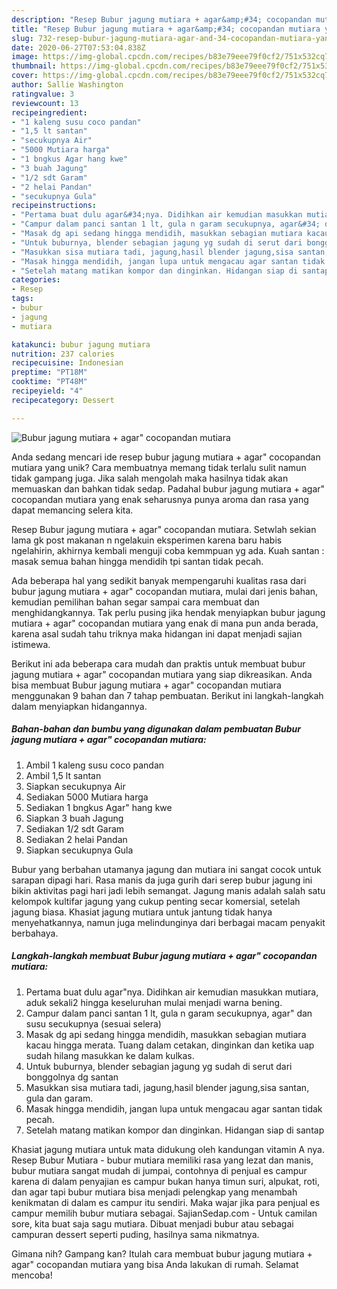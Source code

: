 ```yaml
---
description: "Resep Bubur jagung mutiara + agar&amp;#34; cocopandan mutiara yang Lezat Sekali"
title: "Resep Bubur jagung mutiara + agar&amp;#34; cocopandan mutiara yang Lezat Sekali"
slug: 732-resep-bubur-jagung-mutiara-agar-and-34-cocopandan-mutiara-yang-lezat-sekali
date: 2020-06-27T07:53:04.838Z
image: https://img-global.cpcdn.com/recipes/b83e79eee79f0cf2/751x532cq70/bubur-jagung-mutiara-agar-cocopandan-mutiara-foto-resep-utama.jpg
thumbnail: https://img-global.cpcdn.com/recipes/b83e79eee79f0cf2/751x532cq70/bubur-jagung-mutiara-agar-cocopandan-mutiara-foto-resep-utama.jpg
cover: https://img-global.cpcdn.com/recipes/b83e79eee79f0cf2/751x532cq70/bubur-jagung-mutiara-agar-cocopandan-mutiara-foto-resep-utama.jpg
author: Sallie Washington
ratingvalue: 3
reviewcount: 13
recipeingredient:
- "1 kaleng susu coco pandan"
- "1,5 lt santan"
- "secukupnya Air"
- "5000 Mutiara harga"
- "1 bngkus Agar hang kwe"
- "3 buah Jagung"
- "1/2 sdt Garam"
- "2 helai Pandan"
- "secukupnya Gula"
recipeinstructions:
- "Pertama buat dulu agar&#34;nya. Didihkan air kemudian masukkan mutiara, aduk sekali2 hingga keseluruhan mulai menjadi warna bening."
- "Campur dalam panci santan 1 lt, gula n garam secukupnya, agar&#34; dan susu secukupnya (sesuai selera)"
- "Masak dg api sedang hingga mendidih, masukkan sebagian mutiara kacau hingga merata. Tuang dalam cetakan, dinginkan dan ketika uap sudah hilang masukkan ke dalam kulkas."
- "Untuk buburnya, blender sebagian jagung yg sudah di serut dari bonggolnya dg santan"
- "Masukkan sisa mutiara tadi, jagung,hasil blender jagung,sisa santan, gula dan garam."
- "Masak hingga mendidih, jangan lupa untuk mengacau agar santan tidak pecah."
- "Setelah matang matikan kompor dan dinginkan. Hidangan siap di santap"
categories:
- Resep
tags:
- bubur
- jagung
- mutiara

katakunci: bubur jagung mutiara 
nutrition: 237 calories
recipecuisine: Indonesian
preptime: "PT18M"
cooktime: "PT48M"
recipeyield: "4"
recipecategory: Dessert

---
```



![Bubur jagung mutiara + agar&#34; cocopandan mutiara](https://img-global.cpcdn.com/recipes/b83e79eee79f0cf2/751x532cq70/bubur-jagung-mutiara-agar-cocopandan-mutiara-foto-resep-utama.jpg)

Anda sedang mencari ide resep bubur jagung mutiara + agar&#34; cocopandan mutiara yang unik? Cara membuatnya memang tidak terlalu sulit namun tidak gampang juga. Jika salah mengolah maka hasilnya tidak akan memuaskan dan bahkan tidak sedap. Padahal bubur jagung mutiara + agar&#34; cocopandan mutiara yang enak seharusnya punya aroma dan rasa yang dapat memancing selera kita.

Resep Bubur jagung mutiara + agar&#34; cocopandan mutiara. Setwlah sekian lama gk post makanan n ngelakuin eksperimen karena baru habis ngelahirin, akhirnya kembali menguji coba kemmpuan yg ada. Kuah santan : masak semua bahan hingga mendidih tpi santan tidak pecah.

Ada beberapa hal yang sedikit banyak mempengaruhi kualitas rasa dari bubur jagung mutiara + agar&#34; cocopandan mutiara, mulai dari jenis bahan, kemudian pemilihan bahan segar sampai cara membuat dan menghidangkannya. Tak perlu pusing jika hendak menyiapkan bubur jagung mutiara + agar&#34; cocopandan mutiara yang enak di mana pun anda berada, karena asal sudah tahu triknya maka hidangan ini dapat menjadi sajian istimewa.


Berikut ini ada beberapa cara mudah dan praktis untuk membuat bubur jagung mutiara + agar&#34; cocopandan mutiara yang siap dikreasikan. Anda bisa membuat Bubur jagung mutiara + agar&#34; cocopandan mutiara menggunakan 9 bahan dan 7 tahap pembuatan. Berikut ini langkah-langkah dalam menyiapkan hidangannya.

<!--inarticleads1-->

##### Bahan-bahan dan bumbu yang digunakan dalam pembuatan Bubur jagung mutiara + agar&#34; cocopandan mutiara:

1. Ambil 1 kaleng susu coco pandan
1. Ambil 1,5 lt santan
1. Siapkan secukupnya Air
1. Sediakan 5000 Mutiara harga
1. Sediakan 1 bngkus Agar&#34; hang kwe
1. Siapkan 3 buah Jagung
1. Sediakan 1/2 sdt Garam
1. Sediakan 2 helai Pandan
1. Siapkan secukupnya Gula


Bubur yang berbahan utamanya jagung dan mutiara ini sangat cocok untuk sarapan dipagi hari. Rasa manis da juga gurih dari serep bubur jagung ini bikin aktivitas pagi hari jadi lebih semangat. Jagung manis adalah salah satu kelompok kultifar jagung yang cukup penting secar komersial, setelah jagung biasa. Khasiat jagung mutiara untuk jantung tidak hanya menyehatkannya, namun juga melindunginya dari berbagai macam penyakit berbahaya. 

<!--inarticleads2-->

##### Langkah-langkah membuat Bubur jagung mutiara + agar&#34; cocopandan mutiara:

1. Pertama buat dulu agar&#34;nya. Didihkan air kemudian masukkan mutiara, aduk sekali2 hingga keseluruhan mulai menjadi warna bening.
1. Campur dalam panci santan 1 lt, gula n garam secukupnya, agar&#34; dan susu secukupnya (sesuai selera)
1. Masak dg api sedang hingga mendidih, masukkan sebagian mutiara kacau hingga merata. Tuang dalam cetakan, dinginkan dan ketika uap sudah hilang masukkan ke dalam kulkas.
1. Untuk buburnya, blender sebagian jagung yg sudah di serut dari bonggolnya dg santan
1. Masukkan sisa mutiara tadi, jagung,hasil blender jagung,sisa santan, gula dan garam.
1. Masak hingga mendidih, jangan lupa untuk mengacau agar santan tidak pecah.
1. Setelah matang matikan kompor dan dinginkan. Hidangan siap di santap


Khasiat jagung mutiara untuk mata didukung oleh kandungan vitamin A nya. Resep Bubur Mutiara - bubur mutiara memiliki rasa yang lezat dan manis, bubur mutiara sangat mudah di jumpai, contohnya di penjual es campur karena di dalam penyajian es campur bukan hanya timun suri, alpukat, roti, dan agar tapi bubur mutiara bisa menjadi pelengkap yang menambah kenikmatan di dalam es campur itu sendiri. Maka wajar jika para penjual es campur memilih bubur mutiara sebagai. SajianSedap.com - Untuk camilan sore, kita buat saja sagu mutiara. Dibuat menjadi bubur atau sebagai campuran dessert seperti puding, hasilnya sama nikmatnya. 

Gimana nih? Gampang kan? Itulah cara membuat bubur jagung mutiara + agar&#34; cocopandan mutiara yang bisa Anda lakukan di rumah. Selamat mencoba!
